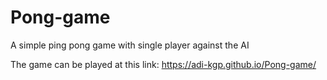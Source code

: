 # Pong-game

A simple ping pong game with single player against the AI

The game can be played at this link: https://adi-kgp.github.io/Pong-game/
